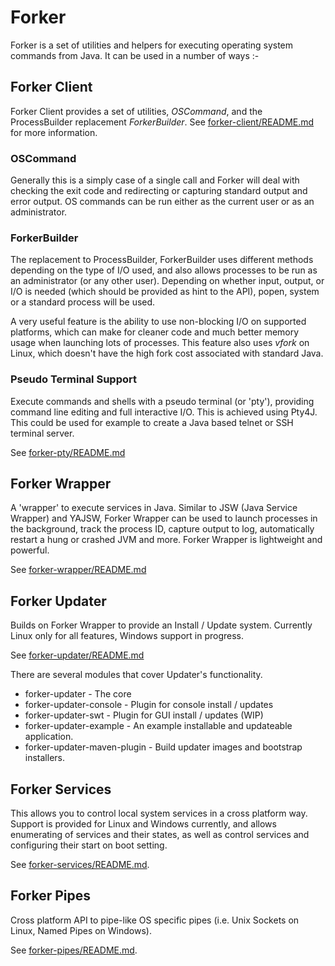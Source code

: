 # Forker

Forker is a set of utilities and helpers for executing operating system commands from Java. It can be used in a number of ways :-
 
## Forker Client
  
Forker Client provides a set of utilities, *OSCommand*, and the ProcessBuilder replacement *ForkerBuilder*. See [forker-client/README.md](forker-client/README.md) for more information.

### OSCommand

Generally this is a simply case of a single call and Forker will deal with checking the exit code and redirecting or capturing standard output and error output. OS commands can be run either as the current user or as an administrator. 
   
### ForkerBuilder 
The replacement to ProcessBuilder, ForkerBuilder uses different methods depending on the type of  I/O used, and also allows processes to be run as an administrator (or any other user). Depending on whether input, output, or I/O is needed (which should be provided as hint to the API), popen, system or a standard process will be used. 

A very useful feature is the ability to use non-blocking
I/O on supported platforms, which can make for cleaner code and much better memory usage when launching lots of processes. 
This feature also uses *vfork* on Linux, which doesn't have the high fork cost associated with standard Java.

### Pseudo Terminal Support

Execute commands and shells with a pseudo terminal (or 'pty'), providing command line editing and full interactive I/O. This is achieved using Pty4J. This could be used for example to create a Java based telnet or SSH terminal server. 

See [forker-pty/README.md](forker-pty/README.md) 

## Forker Wrapper

A 'wrapper' to execute services in Java. Similar to JSW (Java Service Wrapper) and YAJSW, Forker Wrapper can be used to launch processes in the background, track the process ID, capture output to log, automatically restart a hung or crashed JVM and more.
Forker Wrapper is lightweight and powerful.

See [forker-wrapper/README.md](forker-wrapper/README.md)

## Forker Updater

Builds on Forker Wrapper to provide an Install / Update system. Currently Linux only for all features, Windows support in progress.

See [forker-updater/README.md](forker-updater/README.md)

There are several modules that cover Updater's functionality.

 * forker-updater - The core
 * forker-updater-console - Plugin for console install / updates
 * forker-updater-swt - Plugin for GUI  install / updates (WIP)
 * forker-updater-example - An example installable and updateable application.
 * forker-updater-maven-plugin - Build updater images and bootstrap installers.

## Forker Services

This allows you to control local system services in a cross platform way. Support is provided for Linux and Windows
currently, and allows enumerating of services and their states, as well as control services and configuring their start on boot setting.

See [forker-services/README.md](forker-services/README.md).

## Forker Pipes

Cross platform API to pipe-like OS specific pipes (i.e. Unix Sockets on Linux, Named Pipes on
Windows).

See [forker-pipes/README.md](forker-pipes/README.md).

